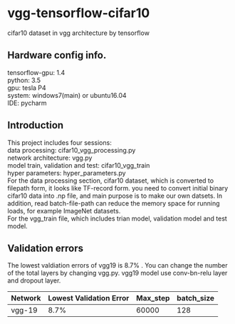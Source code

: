 # vgg-tensorflow-cifar10
cifar10 dataset in vgg architecture by tensorflow
## Hardware config info.
tensorflow-gpu: 1.4  
python: 3.5  
gpu: tesla P4  
system: windows7(main) or ubuntu16.04  
IDE: pycharm  
## Introduction
This project includes four sessions:  
data processing: cifar10_vgg_processing.py  
network architecture: vgg.py  
model train, validation and test: cifar10_vgg_train  
hyper parameters: hyper_parameters.py  
For the data processing section, cifar10 dataset, which is converted to filepath form, it looks like TF-record form. you need to convert initial binary cifar10 data into .np file, and main purpose is to make our own datsets. In addition, read batch-file-path can reduce the memory space for running loads, for example ImageNet datasets.  
For the vgg_train file, which includes trian model, validation model and test model.  
## Validation errors
The lowest valdiation errors of vgg19 is 8.7% . You can change the number of the total layers by changing  vgg.py. vgg19 model 
use conv-bn-relu layer and dropout layer.

Network | Lowest Validation Error | Max_step | batch_size
------- | ----------------------- | -------- | -----------
vgg-19 |        8.7%              |   60000  |  128






